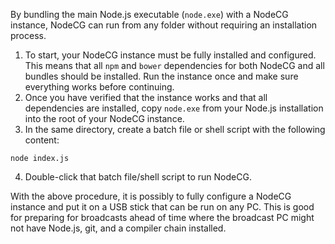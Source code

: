 By bundling the main Node.js executable (`node.exe`) with a NodeCG instance, NodeCG can run from any folder without
requiring an installation process.

1. To start, your NodeCG instance must be fully installed and configured. This means that all `npm` and `bower` dependencies
for both NodeCG and all bundles should be installed. Run the instance once and make sure everything works before continuing.
2. Once you have verified that the instance works and that all dependencies are installed, copy `node.exe` from your Node.js
installation into the root of your NodeCG instance.
3. In the same directory, create a batch file or shell script with the following content:
```
node index.js
```
4. Double-click that batch file/shell script to run NodeCG.

With the above procedure, it is possibly to fully configure a NodeCG instance and put it on a USB stick that can be
run on any PC. This is good for preparing for broadcasts ahead of time where the broadcast PC might not have Node.js, 
git, and a compiler chain installed.

